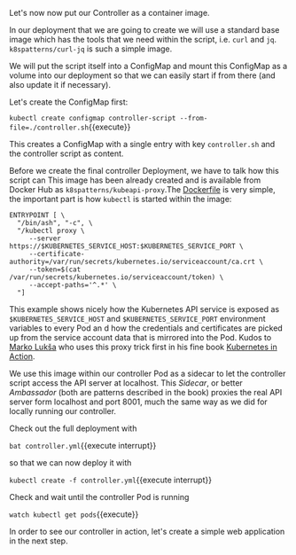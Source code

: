 Let's now now put our Controller as a container image.

In our deployment that we are going to create we will use a standard base image which has the tools that we need within the script, i.e. `curl` and `jq`. `k8spatterns/curl-jq` is such a simple image.

We will put the script itself into a ConfigMap and mount this ConfigMap as a volume into our deployment so that we can easily start if from there (and also update it if necessary).

Let's create the ConfigMap first:

`kubectl create configmap controller-script --from-file=./controller.sh`{{execute}}

This creates a ConfigMap with a single entry with key `controller.sh` and the controller script as content.

Before we create the final controller Deployment, we have to talk how this script can
This image has been already created and is available from Docker Hub as `k8spatterns/kubeapi-proxy`.The [Dockerfile](https://github.com/k8spatterns/examples/blob/master/advanced/images/kubeapi-proxy.dockerfile) is very simple, the important part is how `kubectl` is started within the image:

```
ENTRYPOINT [ \
  "/bin/ash", "-c", \
  "/kubectl proxy \
     --server https://$KUBERNETES_SERVICE_HOST:$KUBERNETES_SERVICE_PORT \
     --certificate-authority=/var/run/secrets/kubernetes.io/serviceaccount/ca.crt \
     --token=$(cat /var/run/secrets/kubernetes.io/serviceaccount/token) \
     --accept-paths='^.*' \
  "]
```

This example shows nicely how the Kubernetes API service is exposed as `$KUBERNETES_SERVICE_HOST` and `$KUBERNETES_SERVICE_PORT` environment variables to every Pod an d how the credentials and certificates are picked up from the service account data that is mirrored into the Pod. Kudos to [Marko Lukša](https://github.com/luksa) who uses this proxy trick first in his fine book [Kubernetes in Action](https://www.manning.com/books/kubernetes-in-action).

We use this image within our controller Pod as a sidecar to let the controller script access the API server at localhost. This _Sidecar_, or better _Ambassador_ (both are patterns described in the book) proxies the real API server form localhost and port 8001, much the same way as we did for locally running our controller.

Check out the full deployment with

`bat controller.yml`{{execute interrupt}}

so that we can now deploy it with

`kubectl create -f controller.yml`{{execute interrupt}}

Check and wait until the controller Pod is running

`watch kubectl get pods`{{execute}}

In order to see our controller in action, let's create a simple web application in the next step.

